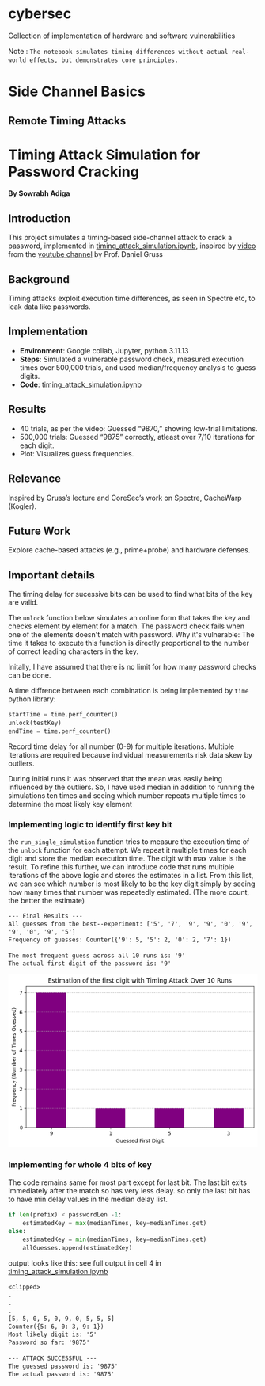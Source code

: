 # cybersec
Collection of implementation of hardware and software vulnerabilities 



Note : `The notebook simulates timing differences without actual real-world effects, but demonstrates core principles.`

# Side Channel Basics

## Remote Timing Attacks

# Timing Attack Simulation for Password Cracking
**By Sowrabh Adiga**  

## Introduction
This project simulates a timing-based side-channel attack to crack a password, implemented in [timing_attack_simulation.ipynb](https://github.com/sowrabh-adiga/cybersec/blob/main/timing_attack_simulation.ipynb), inspired by [video](https://youtu.be/V4E_0N_PvW8?si=66t5n3IhERz9fXCB) from the [youtube channel](https://www.youtube.com/@SideChannelSecurity) by Prof. Daniel Gruss

## Background
Timing attacks exploit execution time differences, as seen in Spectre etc, to leak data like passwords.

## Implementation
- **Environment**: Google collab, Jupyter, python 3.11.13
- **Steps**: Simulated a vulnerable password check, measured execution times over 500,000 trials, and used median/frequency analysis to guess digits.
- **Code**: [timing_attack_simulation.ipynb](https://github.com/sowrabh-adiga/cybersec/blob/main/timing_attack_simulation.ipynb)

## Results
- 40 trials, as per the video: Guessed “9870,” showing low-trial limitations.
- 500,000 trials: Guessed “9875” correctly, atleast over 7/10 iterations for each digit.
- Plot: Visualizes guess frequencies.

## Relevance
Inspired by Gruss’s lecture and CoreSec’s work on Spectre, CacheWarp (Kogler).

## Future Work
Explore cache-based attacks (e.g., prime+probe) and hardware defenses.

## Important details

The timing delay for sucessive bits can be used to find what bits of the key are valid.

The `unlock` function below simulates an online form that takes the key and checks element by element for a match. The password check fails when one of the elements doesn't match with password.
Why it's vulnerable: The time it takes to execute this function is directly proportional to the number of correct leading characters in the key.

Initally, I have assumed that there is no limit for how many password checks can be done.

A time diffrence between each combination is being implemented by `time` python library:
```python
startTime = time.perf_counter()
unlock(testKey)
endTime = time.perf_counter()
```
Record time delay for all number (0-9) for multiple iterations. Multiple iterations are required because individual measurements risk data skew by outliers.

During initial runs it was observed that the mean was easliy being influenced by the outliers. So, I have used median in addition to running the simulations ten times and seeing which number repeats multiple times to determine the most likely key element

### Implementing logic to identify first key bit
the `run_single_simulation` function tries to measure the execution time of the `unlock` function for each attempt. We repeat it multiple times for each digit and store the median execution time.
The digit with max value is the result. To refine this further, we can introduce code that runs multiple iterations of the above logic and stores the estimates in a list. From this list, we can see which number is most likely to be the key digit simply by seeing how many times that number was  repeatedly estimated. (The more count, the better the estimate) 
```output
--- Final Results ---
All guesses from the best--experiment: ['5', '7', '9', '9', '0', '9', '9', '0', '9', '5']
Frequency of guesses: Counter({'9': 5, '5': 2, '0': 2, '7': 1})

The most frequent guess across all 10 runs is: '9'
The actual first digit of the password is: '9'
```
![](https://github.com/sowrabh-adiga/cybersec/blob/main/files/download%20(1).png)

### Implementing for whole 4 bits of key 
The code remains same for most part except for last bit. The last bit exits immediately after the match so has very less delay. so only the last bit has to have min delay values in the median delay list.
```python
if len(prefix) < passwordLen -1:
    estimatedKey = max(medianTimes, key=medianTimes.get)
else:
    estimatedKey = min(medianTimes, key=medianTimes.get)
    allGuesses.append(estimatedKey)
```

output looks like this:
see full output in cell 4 in [timing_attack_simulation.ipynb](https://github.com/sowrabh-adiga/cybersec/blob/main/timing_attack_simulation.ipynb)
```output
<clipped>
.
.
.
[5, 5, 0, 5, 0, 9, 0, 5, 5, 5]
Counter({5: 6, 0: 3, 9: 1})
Most likely digit is: '5'
Password so far: '9875'

--- ATTACK SUCCESSFUL ---
The guessed password is: '9875'
The actual password is: '9875'
```



